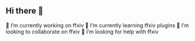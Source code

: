 ## Hi there 👋
🔭 I’m currently working on ffxiv
🌱 I’m currently learning ffxiv plugins
👯 I’m looking to collaborate on ffxiv
🤔 I’m looking for help with ffxiv
